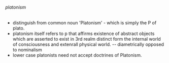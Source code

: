 ###### platonism
- distinguish from common noun 'Platonism' - which is simply the P of plato.
- platonism itself refers to p that affirms existence of abstract objects which are asserted to exist in 3rd realm distinct form the internal world of consciousness and extenrall physical world. -- diametrically opposed to nominalism
- lower case platonists need not accept doctrines of Platonism.


